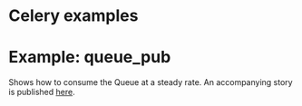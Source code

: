 # Celery examples

# Example: queue_pub

Shows how to consume the Queue at a steady rate. 
An accompanying story is published [here](https://medium.com/@MarinAgli1/consuming-and-publishing-tasks-in-celery-at-a-steady-rate-2bd7edde0f58).